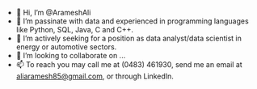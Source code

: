 - 👋 Hi, I’m @ArameshAli
- 👀 I’m passinate with data and experienced in programming languages like Python, SQL, Java, C and C++.
- 🌱 I’m actively seeking for a position as data analyst/data scientist in energy or automotive sectors. 
- 💞️ I’m looking to collaborate on ...
- 📫 To reach you may call me at (0483) 461930, send me an email at aliaramesh85@gmail.com, or through LinkedIn.

<!---
ArameshAli/ArameshAli is a ✨ special ✨ repository because its `README.md` (this file) appears on your GitHub profile.
You can click the Preview link to take a look at your changes.
--->
